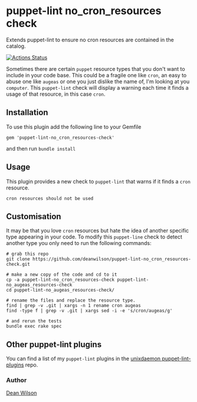 # puppet-lint no_cron_resources check

Extends puppet-lint to ensure no cron resources are contained in
the catalog.

[![Actions Status](https://github.com/deanwilson/puppet-lint-no_cron_resources-check/workflows/Ruby/badge.svg)](https://github.com/deanwilson/puppet-lint-no_cron_resources-check/actions)

Sometimes there are certain `puppet` resource types that you don't want
to include in your code base. This could be a fragile one like `cron`,
an easy to abuse one like `augeas` or one you just dislike the name
of, I'm looking at you `computer`. This `puppet-lint` check will
display a warning each time it finds a usage of that resource, in this
case `cron`.

## Installation

To use this plugin add the following line to your Gemfile

    gem 'puppet-lint-no_cron_resources-check'

and then run `bundle install`

## Usage

This plugin provides a new check to `puppet-lint` that warns if it finds
a `cron` resource.

    cron resources should not be used

## Customisation

It may be that you love `cron` resources but hate the idea of another
specific type appearing in your code. To modify this `puppet-line` check
to detect another type you only need to run the following commands:

    # grab this repo
    git clone https://github.com/deanwilson/puppet-lint-no_cron_resources-check.git

    # make a new copy of the code and cd to it
    cp -a puppet-lint-no_cron_resources-check puppet-lint-no_augeas_resources-check
    cd puppet-lint-no_augeas_resources-check/

    # rename the files and replace the resource type.
    find | grep -v .git | xargs -n 1 rename cron augeas
    find -type f | grep -v .git | xargs sed -i -e 's/cron/augeas/g'

    # and rerun the tests
    bundle exec rake spec

## Other puppet-lint plugins

You can find a list of my `puppet-lint` plugins in the
[unixdaemon puppet-lint-plugins](https://github.com/deanwilson/unixdaemon-puppet-lint-plugins) repo.

### Author
[Dean Wilson](http://www.unixdaemon.net)

